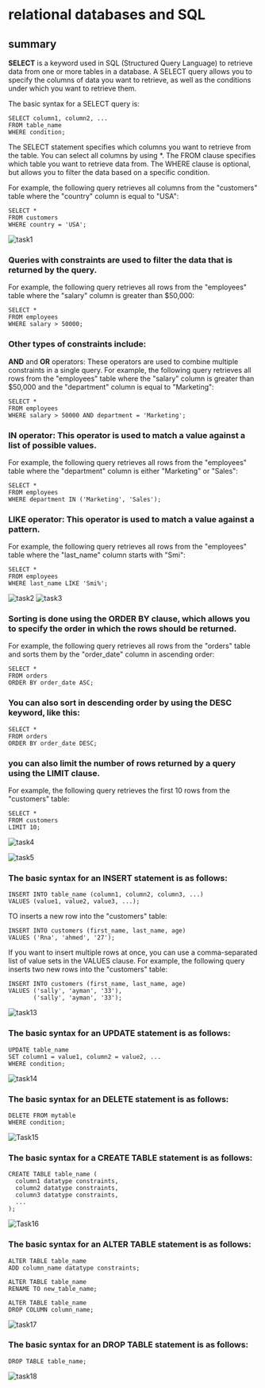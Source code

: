 # relational databases and SQL

## summary
**SELECT** is a keyword used in SQL (Structured Query Language) to retrieve data from one or more tables in a database. A SELECT query allows you to specify the columns of data you want to retrieve, as well as the conditions under which you want to retrieve them.

The basic syntax for a SELECT query is:
```
SELECT column1, column2, ...
FROM table_name
WHERE condition;
```
The SELECT statement specifies which columns you want to retrieve from the table. You can select all columns by using *. The FROM clause specifies which table you want to retrieve data from. The WHERE clause is optional, but allows you to filter the data based on a specific condition.

For example, the following query retrieves all columns from the "customers" table where the "country" column is equal to "USA":
```
SELECT *
FROM customers
WHERE country = 'USA';
```
![task1](https://user-images.githubusercontent.com/125543324/235305599-40107976-73aa-40e3-94f3-3518e47de205.png)

### Queries with **constraints** are used to filter the data that is returned by the query.
For example, the following query retrieves all rows from the "employees" table where the "salary" column is greater than $50,000:
```
SELECT *
FROM employees
WHERE salary > 50000;
```
### Other types of constraints include:

**AND** and **OR** operators: These operators are used to combine multiple constraints in a single query. For example, the following query retrieves all rows from the "employees" table where the "salary" column is greater than $50,000 and the "department" column is equal to "Marketing":
```
SELECT *
FROM employees
WHERE salary > 50000 AND department = 'Marketing';
```
### **IN** operator: This operator is used to match a value against a list of possible values.
For example, the following query retrieves all rows from the "employees" table where the "department" column is either "Marketing" or "Sales":
```
SELECT *
FROM employees
WHERE department IN ('Marketing', 'Sales');
```
### **LIKE** operator: This operator is used to match a value against a pattern. 
For example, the following query retrieves all rows from the "employees" table where the "last_name" column starts with "Smi":
```
SELECT *
FROM employees
WHERE last_name LIKE 'Smi%';
```
![task2](https://user-images.githubusercontent.com/125543324/235305971-52f42317-9aad-4d88-9d7d-71999c85b1b9.png)
![task3](https://user-images.githubusercontent.com/125543324/235306045-930c8968-6038-48ea-b9ad-e339138f153a.png)

### **Sorting** is done using the ORDER BY clause, which allows you to specify the order in which the rows should be returned. 
For example, the following query retrieves all rows from the "orders" table and sorts them by the "order_date" column in ascending order:
```
SELECT *
FROM orders
ORDER BY order_date ASC;
```
### You can also sort in descending order by using the **DESC** keyword, like this:
```
SELECT *
FROM orders
ORDER BY order_date DESC;
```
### you can also limit the number of rows returned by a query using the **LIMIT** clause. 
For example, the following query retrieves the first 10 rows from the "customers" table:
```
SELECT *
FROM customers
LIMIT 10;
```
![task4](https://user-images.githubusercontent.com/125543324/235306268-c056d221-f9a8-4f97-88e6-583503eec763.png)

![task5](https://user-images.githubusercontent.com/125543324/235306327-f5729f46-6de2-4e6f-a59d-3030729b6c61.png)

### The basic syntax for an **INSERT** statement is as follows:
```
INSERT INTO table_name (column1, column2, column3, ...)
VALUES (value1, value2, value3, ...);
```

TO inserts a new row into the "customers" table:
```
INSERT INTO customers (first_name, last_name, age)
VALUES ('Rna', 'ahmed', '27');
```
If you want to insert multiple rows at once, you can use a comma-separated list of value sets in the VALUES clause. For example, the following query inserts two new rows into the "customers" table:

```
INSERT INTO customers (first_name, last_name, age)
VALUES ('sally', 'ayman', '33'),
       ('sally', 'ayman', '33');
```

![task13](https://user-images.githubusercontent.com/125543324/235307568-f0ee4f14-82a1-49b0-9a7c-f1eef1dbd05c.png)

### The basic syntax for an **UPDATE** statement is as follows:

```
UPDATE table_name
SET column1 = value1, column2 = value2, ...
WHERE condition;
```

![task14](https://user-images.githubusercontent.com/125543324/235309325-d07b8412-568c-4482-ba6f-447378f0e1e2.png)

### The basic syntax for an **DELETE** statement is as follows:

```
DELETE FROM mytable
WHERE condition;
```

![Task15](https://user-images.githubusercontent.com/125543324/235309472-5f10dd21-4f34-40dd-9302-48802e3021a4.png)

### The basic syntax for a **CREATE TABLE** statement is as follows:

```
CREATE TABLE table_name (
  column1 datatype constraints,
  column2 datatype constraints,
  column3 datatype constraints,
  ...
);
```

![Task16](https://user-images.githubusercontent.com/125543324/235309651-4f4bee43-9440-4cae-857f-15ef591d0f26.png)

### The basic syntax for an **ALTER TABLE** statement is as follows:

```
ALTER TABLE table_name
ADD column_name datatype constraints;

ALTER TABLE table_name
RENAME TO new_table_name;

ALTER TABLE table_name
DROP COLUMN column_name;
```

![task17](https://user-images.githubusercontent.com/125543324/235310000-7cad6e29-ab75-4636-931f-b7d6b7b2bf97.png)

### The basic syntax for an **DROP TABLE** statement is as follows:

```
DROP TABLE table_name;
```

![task18](https://user-images.githubusercontent.com/125543324/235310146-59d7123a-4489-4f4d-a300-e724b179b416.png)

